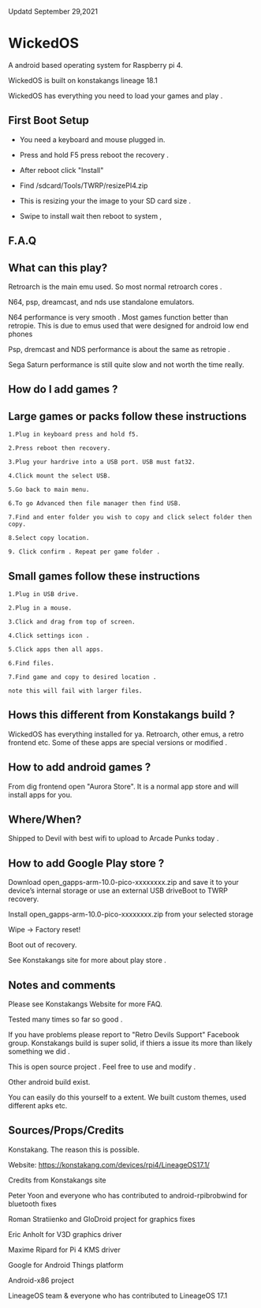 Updatd September 29,2021

# WickedOS
A android based operating system for Raspberry pi 4.

WickedOS is built on konstakangs lineage 18.1

WickedOS has everything you need to load your games and play . 

## First Boot Setup 

- You need a keyboard and mouse plugged in.

- Press and hold F5 press reboot the recovery .

- After reboot click "Install"

- Find /sdcard/Tools/TWRP/resizePI4.zip 

- This is resizing your the image to your SD card size . 

- Swipe to install wait then reboot to system , 

## F.A.Q 

## What can this play?

Retroarch is the main emu used. So most normal retroarch cores .

N64, psp, dreamcast, and nds use standalone emulators.  

N64 performance is very smooth . Most games function better than retropie. This is due to emus used that were designed for android low end phones 

Psp, dremcast and NDS performance is about the same as retropie . 

Sega Saturn performance is still quite slow and not worth the time really.

## How do I add games ? 

## Large games or packs follow these instructions 

    1.Plug in keyboard press and hold f5. 
    
    2.Press reboot then recovery. 
    
    3.Plug your hardrive into a USB port. USB must fat32.
    
    4.Click mount the select USB.
    
    5.Go back to main menu.
    
    6.To go Advanced then file manager then find USB. 
    
    7.Find and enter folder you wish to copy and click select folder then copy.
    
    8.Select copy location.
    
    9. Click confirm . Repeat per game folder .
 
## Small games follow these instructions 

    1.Plug in USB drive.
    
    2.Plug in a mouse.
    
    3.Click and drag from top of screen.
    
    4.Click settings icon .
    
    5.Click apps then all apps.
    
    6.Find files.  
    
    7.Find game and copy to desired location .
    
    note this will fail with larger files. 
    
## Hows this different from Konstakangs build ?

WickedOS has everything installed for ya. Retroarch, other emus, a retro frontend etc. Some of these apps are special versions or modified .

## How to add android games ? 

From dig frontend open "Aurora Store". It is a normal app store and will install apps for you. 

## Where/When?

Shipped to Devil with best wifi to upload to Arcade Punks today .

## How to add Google Play store ? 

Download open_gapps-arm-10.0-pico-xxxxxxxx.zip and save it to your device’s internal storage or use an external USB driveBoot to TWRP recovery.

Install open_gapps-arm-10.0-pico-xxxxxxxx.zip from your selected storage

Wipe -> Factory reset!

Boot out of recovery.

See Konstakangs site for more about play store .

## Notes and comments 

Please see Konstakangs Website for more FAQ.

Tested many times so far so good . 

If you have problems please report to "Retro Devils Support" Facebook group. Konstakangs build is super solid, if thiers a issue its more than likely something we did .

This is open source project . Feel free to use and modify .

Other android build exist.

You can easily do this yourself to a extent. We built custom themes, used different apks etc. 




## Sources/Props/Credits

Konstakang. The reason this is possible. 

Website:  https://konstakang.com/devices/rpi4/LineageOS17.1/

Credits from Konstakangs site 

Peter Yoon and everyone who has contributed to android-rpibrobwind for bluetooth fixes

Roman Stratiienko and GloDroid project for graphics fixes

Eric Anholt for V3D graphics driver

Maxime Ripard for Pi 4 KMS driver

Google for Android Things platform

Android-x86 project

LineageOS team & everyone who has contributed to LineageOS 17.1
